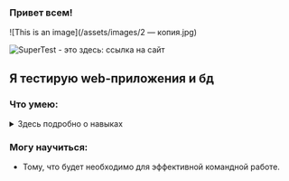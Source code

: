 ### Привет всем!


![This is an image](/assets/images/2 — копия.jpg)
<picture>
  <source media="(prefers-color-scheme: dark)" srcset="https://ae19ae-qa-images.githubusercontent.com/">
 
</picture>
<picture>
 <source media="(prefers-color-scheme: dark)" srcset="YOUR-DARKMODE-IMAGE">
 <source media="(prefers-color-scheme: light)" srcset="YOUR-LIGHTMODE-IMAGE">
 <img alt="SuperTest - это здесь: ссылка на сайт" src="YOUR-DEFAULT-IMAGE">
</picture>


## Я тестирую web-приложения и бд


### Что умею:

<details>
<summary>Здесь подробно о навыках</summary>
- Проводить ручное интеграционное тестирование;
- Составлять чек-листы;
- Писать подробные баг-репорты;
- Составлять отчеты о тестировании в цифрах, диаграммах, графиках;
- Пользоваться документацией API в Swager и OpenApi;
- Работать с devtools для тестирования web приложений;
- Использовать Figma для тестирования дизайна;
- Использовать Postman для тестирования бекенда;
- Использовать Python + Requests для тестирования бека;
- Делать SQL запросы (Select, Join, Group by);
- Смотреть логи в Kibana;
- Работать с TMS системами Qase.io и Test IT;
- Работать с тасктрекерами: Яндекс.Трекер и Jira;
- Знаком с Agile, Scrum и Kanban;
- Работать с git через линуксовую консоль;
- Если мне передать проект в виде докер-образа, то я смогу поднять его в докере - стартануть
контейнер, перезапустить и посмотреть логи;
- Проводить нагрузочное тестирование в Jmeter.

</details>

### Могу научиться:
- Тому, что будет необходимо для эффективной командной работе.

